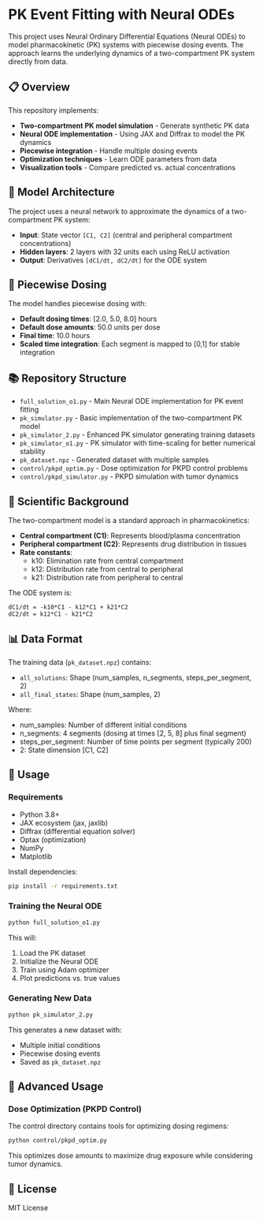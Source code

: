 # PK Event Fitting with Neural ODEs

This project uses Neural Ordinary Differential Equations (Neural ODEs) to model pharmacokinetic (PK) systems with piecewise dosing events. The approach learns the underlying dynamics of a two-compartment PK system directly from data.

## 📋 Overview

This repository implements:

- **Two-compartment PK model simulation** - Generate synthetic PK data
- **Neural ODE implementation** - Using JAX and Diffrax to model the PK dynamics
- **Piecewise integration** - Handle multiple dosing events
- **Optimization techniques** - Learn ODE parameters from data
- **Visualization tools** - Compare predicted vs. actual concentrations

## 🧠 Model Architecture

The project uses a neural network to approximate the dynamics of a two-compartment PK system:

- **Input**: State vector `[C1, C2]` (central and peripheral compartment concentrations)
- **Hidden layers**: 2 layers with 32 units each using ReLU activation
- **Output**: Derivatives `[dC1/dt, dC2/dt]` for the ODE system

## 💉 Piecewise Dosing

The model handles piecewise dosing with:

- **Default dosing times**: [2.0, 5.0, 8.0] hours
- **Default dose amounts**: 50.0 units per dose
- **Final time**: 10.0 hours
- **Scaled time integration**: Each segment is mapped to [0,1] for stable integration

## 📚 Repository Structure

- `full_solution_o1.py` - Main Neural ODE implementation for PK event fitting
- `pk_simulator.py` - Basic implementation of the two-compartment PK model
- `pk_simulator_2.py` - Enhanced PK simulator generating training datasets
- `pk_simulator_o1.py` - PK simulator with time-scaling for better numerical stability
- `pk_dataset.npz` - Generated dataset with multiple samples
- `control/pkpd_optim.py` - Dose optimization for PKPD control problems
- `control/pkpd_simulator.py` - PKPD simulation with tumor dynamics

## 🔬 Scientific Background

The two-compartment model is a standard approach in pharmacokinetics:

- **Central compartment (C1)**: Represents blood/plasma concentration
- **Peripheral compartment (C2)**: Represents drug distribution in tissues
- **Rate constants**:
  - k10: Elimination rate from central compartment
  - k12: Distribution rate from central to peripheral
  - k21: Distribution rate from peripheral to central

The ODE system is:
```
dC1/dt = -k10*C1 - k12*C1 + k21*C2
dC2/dt = k12*C1 - k21*C2
```

## 📊 Data Format

The training data (`pk_dataset.npz`) contains:
- `all_solutions`: Shape (num_samples, n_segments, steps_per_segment, 2)
- `all_final_states`: Shape (num_samples, 2)

Where:
- num_samples: Number of different initial conditions
- n_segments: 4 segments (dosing at times [2, 5, 8] plus final segment)
- steps_per_segment: Number of time points per segment (typically 200)
- 2: State dimension [C1, C2]

## 🚀 Usage

### Requirements

- Python 3.8+
- JAX ecosystem (jax, jaxlib)
- Diffrax (differential equation solver)
- Optax (optimization)
- NumPy
- Matplotlib

Install dependencies:
```bash
pip install -r requirements.txt
```

### Training the Neural ODE

```bash
python full_solution_o1.py
```

This will:
1. Load the PK dataset
2. Initialize the Neural ODE
3. Train using Adam optimizer
4. Plot predictions vs. true values

### Generating New Data

```bash
python pk_simulator_2.py
```

This generates a new dataset with:
- Multiple initial conditions
- Piecewise dosing events
- Saved as `pk_dataset.npz`

## 🔮 Advanced Usage

### Dose Optimization (PKPD Control)

The control directory contains tools for optimizing dosing regimens:

```bash
python control/pkpd_optim.py
```

This optimizes dose amounts to maximize drug exposure while considering tumor dynamics.

## 📝 License

MIT License 